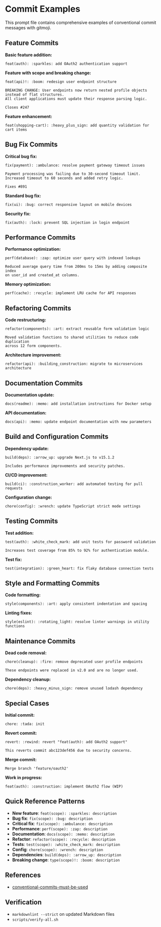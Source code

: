 # Commit Examples

This prompt file contains comprehensive examples of conventional commit messages with gitmoji.

## Feature Commits

**Basic feature addition:**

```
feat(auth): :sparkles: add OAuth2 authentication support
```

**Feature with scope and breaking change:**

```
feat(api)!: :boom: redesign user endpoint structure

BREAKING CHANGE: User endpoints now return nested profile objects instead of flat structures.
All client applications must update their response parsing logic.

Closes #247
```

**Feature enhancement:**

```
feat(shopping-cart): :heavy_plus_sign: add quantity validation for cart items
```

## Bug Fix Commits

**Critical bug fix:**

```
fix(payment): :ambulance: resolve payment gateway timeout issues

Payment processing was failing due to 30-second timeout limit.
Increased timeout to 60 seconds and added retry logic.

Fixes #891
```

**Standard bug fix:**

```
fix(ui): :bug: correct responsive layout on mobile devices
```

**Security fix:**

```
fix(auth): :lock: prevent SQL injection in login endpoint
```

## Performance Commits

**Performance optimization:**

```
perf(database): :zap: optimize user query with indexed lookups

Reduced average query time from 200ms to 15ms by adding composite index
on user_id and created_at columns.
```

**Memory optimization:**

```
perf(cache): :recycle: implement LRU cache for API responses
```

## Refactoring Commits

**Code restructuring:**

```
refactor(components): :art: extract reusable form validation logic

Moved validation functions to shared utilities to reduce code duplication
across 12 form components.
```

**Architecture improvement:**

```
refactor(api): :building_construction: migrate to microservices architecture
```

## Documentation Commits

**Documentation update:**

```
docs(readme): :memo: add installation instructions for Docker setup
```

**API documentation:**

```
docs(api): :memo: update endpoint documentation with new parameters
```

## Build and Configuration Commits

**Dependency update:**

```
build(deps): :arrow_up: upgrade Next.js to v15.1.2

Includes performance improvements and security patches.
```

**CI/CD improvement:**

```
build(ci): :construction_worker: add automated testing for pull requests
```

**Configuration change:**

```
chore(config): :wrench: update TypeScript strict mode settings
```

## Testing Commits

**Test addition:**

```
test(auth): :white_check_mark: add unit tests for password validation

Increases test coverage from 85% to 92% for authentication module.
```

**Test fix:**

```
test(integration): :green_heart: fix flaky database connection tests
```

## Style and Formatting Commits

**Code formatting:**

```
style(components): :art: apply consistent indentation and spacing
```

**Linting fixes:**

```
style(eslint): :rotating_light: resolve linter warnings in utility functions
```

## Maintenance Commits

**Dead code removal:**

```
chore(cleanup): :fire: remove deprecated user profile endpoints

These endpoints were replaced in v2.0 and are no longer used.
```

**Dependency cleanup:**

```
chore(deps): :heavy_minus_sign: remove unused lodash dependency
```

## Special Cases

**Initial commit:**

```
chore: :tada: init
```

**Revert commit:**

```
revert: :rewind: revert "feat(auth): add OAuth2 support"

This reverts commit abc123def456 due to security concerns.
```

**Merge commit:**

```
Merge branch 'feature/oauth2'
```

**Work in progress:**

```
feat(auth): :construction: implement OAuth2 flow (WIP)
```

## Quick Reference Patterns

- **New feature**: `feat(scope): :sparkles: description`
- **Bug fix**: `fix(scope): :bug: description`
- **Critical fix**: `fix(scope): :ambulance: description`
- **Performance**: `perf(scope): :zap: description`
- **Documentation**: `docs(scope): :memo: description`
- **Refactor**: `refactor(scope): :recycle: description`
- **Tests**: `test(scope): :white_check_mark: description`
- **Config**: `chore(scope): :wrench: description`
- **Dependencies**: `build(deps): :arrow_up: description`
- **Breaking change**: `type(scope)!: :boom: description`

## References

- [conventional-commits-must-be-used](../instructions/conventional-commits-must-be-used.instructions.md)

## Verification

- `markdownlint --strict` on updated Markdown files
- `scripts/verify-all.sh`
